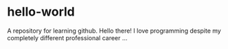 # hello-world
A repository for learning github.
Hello there! I love programming despite my completely different professional career ...

